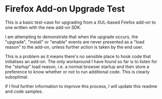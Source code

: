# Firefox Add-on Upgrade Test

This is a basic test-case for upgrading from a XUL-based Firefox add-on to one written with the new add-on SDK. 

I am attempting to demonstrate that when the upgrade occurs, the "upgrade", "install" or "enable" events are never presented as a "load reason" to the add-on, unless further action is taken by the end user.

This is a problem as it means there's no sensible place to hook code that initialises an add-on. The only workaround I have found so far is to listen for the "startup" load reason, i.e. a normal browser startup and then store a preference to know whether or not to run additional code. This is clearly suboptimal.

If I find further information to improve this process, I will update this readme and code samples.
